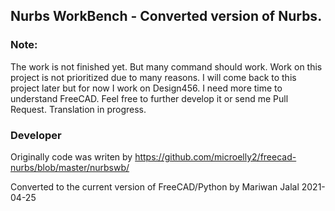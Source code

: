 ## Nurbs WorkBench - Converted version of Nurbs. 

### Note: 
The work is not finished yet. But many command should work. 
Work on this project is not prioritized due to many reasons. I will come back to this project later but for now I work on Design456.
I need more time to understand FreeCAD.
Feel free to further develop it or send me Pull Request.
Translation in progress.

### Developer
Originally code was writen by https://github.com/microelly2/freecad-nurbs/blob/master/nurbswb/

Converted to the current version of FreeCAD/Python by
Mariwan Jalal 2021-04-25
